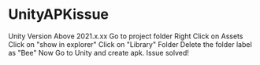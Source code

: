 # UnityAPKissue
Unity Version Above 2021.x.xx
Go to project folder
Right Click on Assets
Click on "show in explorer"
Click on "Library" Folder
Delete the folder label as "Bee"
Now Go to Unity and create apk.
Issue solved!
